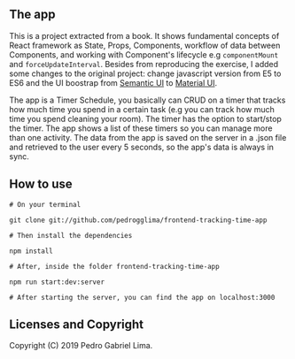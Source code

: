 ## The app

This is a project extracted from a book. It shows fundamental concepts of React framework as State, Props, Components, workflow of data between Components, and working with Component's lifecycle e.g `componentMount` and `forceUpdateInterval`. Besides from reproducing the exercise, I added some changes to the original project: change javascript version from E5 to ES6 and the UI boostrap from [Semantic UI](https://semantic-ui.com/) to [Material UI](https://material-ui.com/).

The app is a Timer Schedule, you basically can CRUD on a timer that tracks how much time you spend in a certain task (e.g you can track how much time you spend cleaning your room). The timer has the option to start/stop the timer. The app shows a list of these timers so you can manage more than one activity. The data from the app is saved on the server in a .json file and retrieved to the user every 5 seconds, so the app's data is always in sync.

## How to use

```
# On your terminal

git clone git://github.com/pedrogglima/frontend-tracking-time-app

# Then install the dependencies

npm install

# After, inside the folder frontend-tracking-time-app

npm run start:dev:server

# After starting the server, you can find the app on localhost:3000
```

## Licenses and Copyright

Copyright (C) 2019 Pedro Gabriel Lima.  
